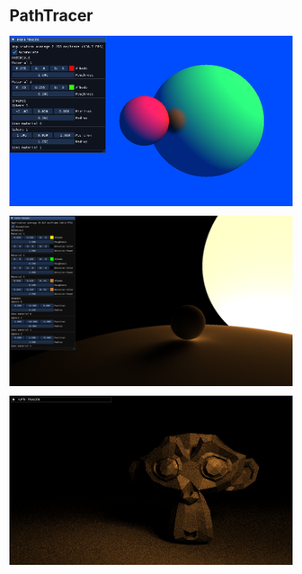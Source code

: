 # PathTracer

![PathTracer](/Renders/PathTracedSpheres.PNG?raw=true "PathTracer")

![PathTracer](/Renders/PathTracingWithEmissionMaterial.PNG?raw=true "PathTracer")

![PathTracer](/Renders/Monkey.PNG?raw=true "PathTracer")
